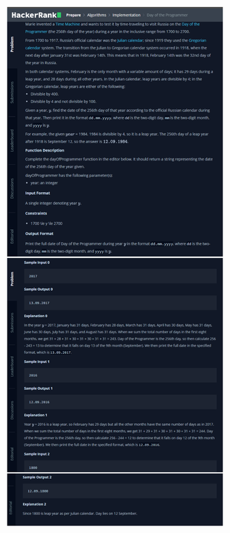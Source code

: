 <div align="center">

<img src="../../docs/imgs/Day.Of.The.Programer.png"/>
<img src="../../docs/imgs/Day.Of.The.Programer.2.png"/>
<img src="../../docs/imgs/Day.Of.The.Programer.3.png"/>

</div>
